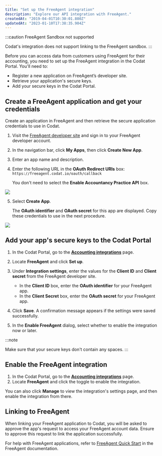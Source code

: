 ```yaml
---
title: "Set up the FreeAgent integration"
description: "Explore our API integration with FreeAgent."
createdAt: "2019-04-01T10:30:01.800Z"
updatedAt: "2023-01-10T17:38:35.904Z"
---
```


:::caution FreeAgent Sandbox not supported

Codat's integration does not support linking to the FreeAgent sandbox.
:::

Before you can access data from customers using FreeAgent for their accounting, you need to set up the FreeAgent integration in the Codat Portal. You'll need to:

- Register a new application on FreeAgent’s developer site.
- Retrieve your application's secure keys.
- Add your secure keys in the Codat Portal.

## Create a FreeAgent application and get your credentials

Create an application in FreeAgent and then retrieve the secure application credentials to use in Codat.

1. Visit the <a className="external" href="https://dev.freeagent.com" target="_blank">FreeAgent developer site</a> and sign in to your FreeAgent developer account.

2. In the navigation bar, click **My Apps**, then click **Create New App**.

3. Enter an app name and description.

4. Enter the following URL in the **OAuth Redirect URIs** box: `https://freeagent.codat.io/oauth/callback`

   You don't need to select the **Enable Accountancy Practice API** box.

<img src="https://files.readme.io/948044e-FreeAgent_-_app_creation.PNG" />

5. Select **Create App**.

   The **OAuth identifier** and **OAuth secret** for this app are displayed. Copy these credentials to use in the next procedure.

<img src="https://files.readme.io/d71284b-FreeAgent_-_app_credentials.PNG" />

## Add your app's secure keys to the Codat Portal

1. In the Codat Portal, go to the <a className="external" href="https://app.codat.io/settings/integrations/accounting" target="_blank">**Accounting integrations**</a> page.

2. Locate **FreeAgent** and click **Set up**.

3. Under **Integration settings**, enter the values for the **Client ID** and **Client secret** from the FreeAgent developer site.

   - In the **Client ID** box, enter the **OAuth identifier** for your FreeAgent app.
   - In the **Client Secret** box, enter the **OAuth secret** for your FreeAgent app.

4. Click **Save**. A confirmation message appears if the settings were saved successfully.

5. In the **Enable FreeAgent** dialog, select whether to enable the integration now or later.

:::note

Make sure that your secure keys don't contain any spaces.
:::

## Enable the FreeAgent integration

1. In the Codat Portal, go to the <a className="external" href="https://app.codat.io/settings/integrations/accounting" target="blank">**Accounting integrations**</a> page.
2. Locate **FreeAgent** and click the toggle to enable the integration.

You can also click **Manage** to view the integration's settings page, and then enable the integration from there.

## Linking to FreeAgent

When linking your FreeAgent application to Codat, you will be asked to approve the app's request to access your FreeAgent account data. Ensure to approve this request to link the application successfully.

For help with FreeAgent applications, refer to <a className="external" href="https://dev.freeagent.com/docs/quick_start" target="_blank">FreeAgent Quick Start</a> in the FreeAgent documentation.
